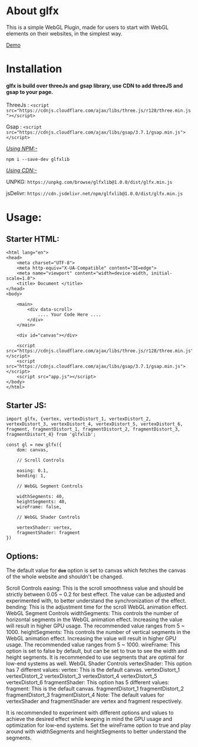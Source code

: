 # About glfx

This is a simple WebGL Plugin, made for users to start with WebGL elements on their websites, in the simplest way.

[Demo](https://kumarkshitij24.github.io/glfx/)

# Installation 

#### glfx is build over threeJs and gsap library, use CDN to add threeJS and gsap to your page.

ThreeJs : `<script src="https://cdnjs.cloudflare.com/ajax/libs/three.js/r128/three.min.js"></script>`

Gsap : `<script src="https://cdnjs.cloudflare.com/ajax/libs/gsap/3.7.1/gsap.min.js"></script>`

<ins> _Using NPM:-_ </ins>

`npm i --save-dev glfxlib`

<ins> _Using CDN:-_ </ins>

UNPKG: `https://unpkg.com/browse/glfxlib@1.0.0/dist/glfx.min.js`

jsDelivr: `https://cdn.jsdelivr.net/npm/glfxlib@1.0.0/dist/glfx.min.js`

# Usage:

## Starter HTML:

```
<html lang="en">
<head>
    <meta charset="UTF-8">
    <meta http-equiv="X-UA-Compatible" content="IE=edge">
    <meta name="viewport" content="width=device-width, initial-scale=1.0">
    <title> Document </title>
</head>
<body>

    <main>
        <div data-scroll>
            .... Your Code Here ....
        </div>
    </main>
    
    <div id="canvas"></div>
    
    <script src="https://cdnjs.cloudflare.com/ajax/libs/three.js/r128/three.min.js"></script>
    <script src="https://cdnjs.cloudflare.com/ajax/libs/gsap/3.7.1/gsap.min.js"></script>
    <script src="app.js"></script>
</body>
</html>
```

## Starter JS:

```
import glfx, {vertex, vertexDistort_1, vertexDistort_2, vertexDistort_3, vertexDistort_4, vertexDistort_5, vertexDistort_6, fragment, fragmentDistort_1, fragmentDistort_2, fragmentDistort_3, fragmentDistort_4} from 'glfxlib';

const gl = new glfx({
    dom: canvas,

    // Scroll Controls

    easing: 0.1,
    bending: 1,

    // WebGL Segment Controls

    widthSegments: 40,
    heightSegments: 40,
    wireFrame: false,

    // WebGL Shader Controls

    vertexShader: vertex,
    fragmentShader: fragment
})
```

## Options:

The default value for **`dom`** option is set to canvas which fetches the canvas of the whole website and shouldn't be changed.

Scroll Controls
easing: This is the scroll smoothness value and should be strictly between 0.05 ~ 0.2 for best effect. The value can be adjusted and experimented with, to better understand the synchronization of the effect.
bending: This is the adjustment time for the scroll WebGL animation effect.
WebGL Segment Controls
widthSegments: This controls the number of horizontal segments in the WebGL animation effect. Increasing the value will result in higher GPU usage. The recommended value ranges from 5 ~ 1000.
heightSegments: This controls the number of vertical segments in the WebGL animation effect. Increasing the value will result in higher GPU usage. The recommended value ranges from 5 ~ 1000.
wireFrame: This option is set to false by default, but can be set to true to see the width and height segments. It is recommended to use segments that are optimal for low-end systems as well.
WebGL Shader Controls
vertexShader: This option has 7 different values:
vertex: This is the default canvas.
vertexDistort_1
vertexDistort_2
vertexDistort_3
vertexDistort_4
vertexDistort_5
vertexDistort_6
fragmentShader: This option has 5 different values:
fragment: This is the default canvas.
fragmentDistort_1
fragmentDistort_2
fragmentDistort_3
fragmentDistort_4
Note: The default values for vertexShader and fragmentShader are vertex and fragment respectively.

It is recommended to experiment with different options and values to achieve the desired effect while keeping in mind the GPU usage and optimization for low-end systems. Set the wireFrame option to true and play around with widthSegments and heightSegments to better understand the segments.
